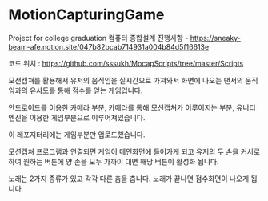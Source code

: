 # MotionCapturingGame
Project for college graduation
컴퓨터 종합설계
진행사항 - https://sneaky-beam-afe.notion.site/047b82bcab714931a004b84d5f16613e

코드 위치 : https://github.com/sssukh/MocapScripts/tree/master/Scripts

모션캡쳐를 활용해서 유저의 움직임을 실시간으로 가져와서
화면에 나오는 댄서의 움직임과의 유사도를 통해 점수를 얻는 게임입니다.

안드로이드를 이용한 카메라 부분, 카메라를 통해 모션캡쳐가 이루어지는 부분, 
유니티엔진을 이용한 게임부분으로 이루어져있습니다.

이 레포지터리에는 게임부분만 업로드했습니다.

모션캡쳐 프로그램과 연결되면 게임이 메인화면에 들어가게 되고 
유저의 두 손을 커서로 하여 원하는 버튼에 양 손을 모두 가까이 대면
해당 버튼이 활성화 됩니다.

노래는 2가지 종류가 있고 각각 다른 춤을 춥니다.
노래가 끝나면 점수화면이 나오게 됩니다.


